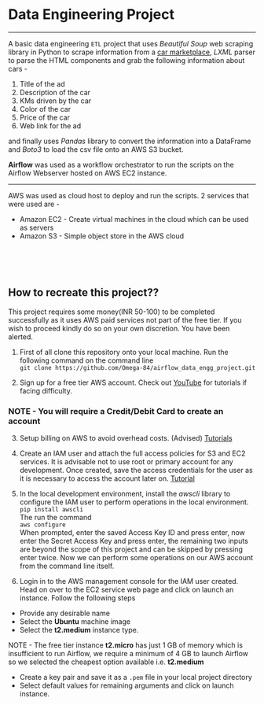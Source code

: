 
# Data Engineering Project
____


A basic data engineering `ETL` project that uses *Beautiful Soup* web scraping library in Python to scrape information from a [car marketplace](https://www.carpages.ca/used-cars/), *LXML* parser to parse the HTML components and grab the following information about cars - 

1. Title of the ad 
2. Description of the car
3. KMs driven by the car
4. Color of the car
5. Price of the car
6. Web link for the ad

and finally uses *Pandas* library to convert the information into a DataFrame and *Boto3* to load the csv file onto an AWS S3 bucket.

**Airflow** was used as a workflow orchestrator to run the scripts on the Airflow Webserver hosted on AWS EC2 instance.

___


AWS was used as cloud host to deploy and run the scripts.
2 services that were used are -

- Amazon EC2 - Create virtual machines in the cloud which can be used as servers
- Amazon S3 - Simple object store in the AWS cloud <br>
<br>
<br>
<br>

## How to recreate this project??
This project requires some money(INR 50-100) to be completed successfully as it uses AWS paid services not part of the free tier. If you wish to proceed kindly do so on your own discretion. You have been alerted.


1. First of all clone this repository onto your local machine. Run the following command on the command line <br>
`git clone https://github.com/Omega-84/airflow_data_engg_project.git`

2. Sign up for a free tier AWS account. Check out [YouTube](https://www.youtube.com/results?search_query=create+aws+account) for tutorials if facing difficulty. 
### NOTE - You will require a Credit/Debit Card to create an account

3. Setup billing on AWS to avoid overhead costs. (Advised) [Tutorials](https://www.youtube.com/results?search_query=setup+billing+for+aws)

4. Create an IAM user and attach the full access policies for S3 and EC2 services.
It is advisable not to use root or primary account for any development. 
Once created, save the access credentials for the user as it is necessary to access the account later on. [Tutorial](https://www.youtube.com/results?search_query=create+iam+user+and+attach+policy+)

5. In the local development environment, install the *awscli* library to configure the IAM user to perform operations in the local environment.<br>
`pip install awscli`<br>
The run the command <br>
`aws configure` <br>
When prompted, enter the saved Access Key ID and press enter, now enter the Secret Access Key and press enter, the remaining two inputs are beyond the scope of this project and can be skipped by pressing enter twice. 
Now we can perform some operations on our AWS account from the command line itself.

6. Login in to the AWS management console for the IAM user created. Head on over to the EC2 service web page and click on launch an instance. Follow the following steps
* Provide any desirable name
* Select the **Ubuntu** machine image
* Select the **t2.medium** instance type. 

NOTE - The free tier instance **t2.micro** has just 1 GB of memory which is insufficient to run Airflow, we require a minimum of 4 GB to launch Airflow so we selected the cheapest option available i.e. **t2.medium**
* Create a key pair and save it as a `.pem` file in your local project directory
* Select default values for remaining arguments and click on launch instance.

